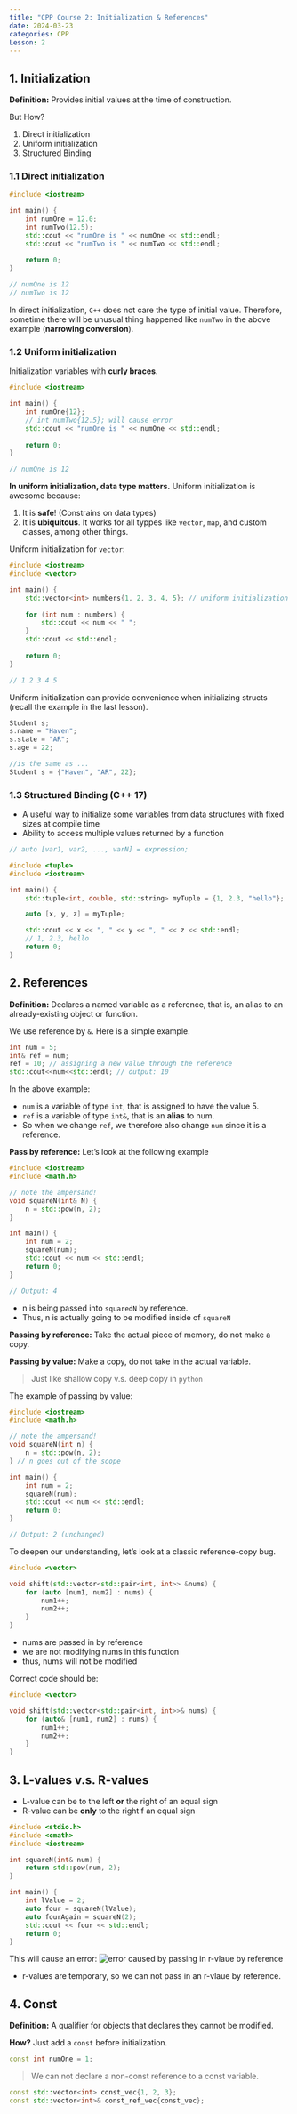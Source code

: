```yaml
---
title: "CPP Course 2: Initialization & References"
date: 2024-03-23
categories: CPP
Lesson: 2
---
```


## 1. Initialization

**Definition:** Provides initial values at the time of construction.

But How?

1. Direct initialization
2. Uniform initialization
3. Structured Binding

### 1.1 Direct initialization

```cpp
#include <iostream>

int main() {
    int numOne = 12.0;
    int numTwo(12.5);
    std::cout << "numOne is " << numOne << std::endl;
    std::cout << "numTwo is " << numTwo << std::endl;
    
    return 0;
}

// numOne is 12
// numTwo is 12
```

In direct initialization, `C++` does not care the type of initial value. Therefore, sometime there will be unusual thing happened like `numTwo` in the above example (**narrowing conversion**).

### 1.2 Uniform initialization

Initialization variables with **curly braces**.

```cpp
#include <iostream>

int main() {
    int numOne{12};
    // int numTwo{12.5}; will cause error
    std::cout << "numOne is " << numOne << std::endl;
    
    return 0;
}

// numOne is 12
```

**In uniform initialization, data type matters.** Uniform initialization is awesome because:

1. It is **safe**! (Constrains on data types)
2. It is **ubiquitous**. It works for all typpes like `vector`, `map`, and custom classes, among other things.

Uniform initialization for `vector`:

```cpp
#include <iostream>
#include <vector>

int main() {
    std::vector<int> numbers{1, 2, 3, 4, 5}; // uniform initialization of a vector
    
    for (int num : numbers) {
        std::cout << num << " ";
    }
    std::cout << std::endl;
    
    return 0;
}

// 1 2 3 4 5 
```

Uniform initialization can provide convenience when initializing structs (recall the example in the last lesson).

```cpp 
Student s; 
s.name = "Haven";  
s.state = "AR"; 
s.age = 22;  

//is the same as ... 
Student s = {"Haven", "AR", 22};
```

### 1.3 Structured Binding (C++ 17)

- A useful way to initialize some variables from data structures with fixed sizes at compile time 
- Ability to access multiple values returned by a function

```cpp
// auto [var1, var2, ..., varN] = expression;

#include <tuple>
#include <iostream>

int main() {
    std::tuple<int, double, std::string> myTuple = {1, 2.3, "hello"};

    auto [x, y, z] = myTuple;

    std::cout << x << ", " << y << ", " << z << std::endl;
    // 1, 2.3, hello
    return 0;
}
```

## 2. References

**Definition:** Declares a named variable as a reference, that is, an alias to an already-existing object or function.

We use reference by `&`. Here is a simple example.

```cpp
int num = 5;
int& ref = num;
ref = 10; // assigning a new value through the reference
std::cout<<num<<std::endl; // output: 10
```

In the above example:

- `num` is a variable of type `int`, that is assigned to have the value 5.
- `ref` is a variable of type `int&`, that is an **alias** to num.
- So when we change `ref`, we therefore also change `num` since it is a reference.

**Pass by reference:** Let’s look at the following example

```cpp
#include <iostream>
#include <math.h>

// note the ampersand!
void squareN(int& N) {
    n = std::pow(n, 2);
}

int main() {
    int num = 2;
    squareN(num);
    std::cout << num << std::endl;
    return 0;
}

// Output: 4
```

- n is being passed into `squaredN` by reference.
- Thus, n is actually going to be modified inside of `squareN`

**Passing by reference:** Take the actual piece of memory, do not make a copy.

**Passing by value:** Make a copy, do not take in the actual variable.

> Just like shallow copy v.s. deep copy in `python`

The example of passing by value:

```cpp
#include <iostream>
#include <math.h>

// note the ampersand!
void squareN(int n) {
    n = std::pow(n, 2);
} // n goes out of the scope

int main() {
    int num = 2;
    squareN(num);
    std::cout << num << std::endl;
    return 0;
}

// Output: 2 (unchanged)
```

To deepen our understanding, let’s look at a classic reference-copy bug.

```cpp
#include <vector>

void shift(std::vector<std::pair<int, int>> &nums) {
    for (auto [num1, num2] : nums) {
        num1++;
        num2++;
    }
}
```

- nums are passed in by reference
- we are not modifying nums in this function
- thus, nums will not be modified

Correct code should be:

```cpp
#include <vector>

void shift(std::vector<std::pair<int, int>>& nums) {
    for (auto& [num1, num2] : nums) {
        num1++;
        num2++;
    }
}
```

## 3. L-values v.s. R-values

- L-value can be to the left **or** the right of an equal sign
- R-value can be **only** to the right f an equal sign

```cpp
#include <stdio.h>
#include <cmath>
#include <iostream>

int squareN(int& num) {
    return std::pow(num, 2);
}

int main() {
    int lValue = 2;
    auto four = squareN(lValue);
    auto fourAgain = squareN(2);
    std::cout << four << std::endl;
    return 0;
}
```

This will cause an error:
![error caused by passing in r-vlaue by reference](https://github.com/Lucas66Zhang/PersonalBlog/blob/main/assets/images/cpp/rvalue.png?raw=true)

- r-values are temporary, so we can not pass in an r-vlaue by reference.

## 4. Const

**Definition:** A qualifier for objects that declares they cannot be modified. 

**How?** Just add a `const` before initialization.

```cpp
const int numOne = 1;
```

> We can not declare a non-const reference to a const variable.

```cpp
const std::vector<int> const_vec{1, 2, 3};
const std::vector<int>& const_ref_vec{const_vec};
```

